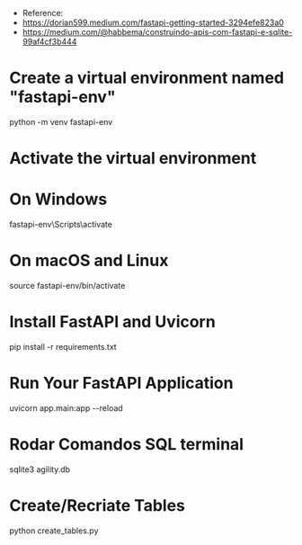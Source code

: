 
- Reference:
- <https://dorian599.medium.com/fastapi-getting-started-3294efe823a0>
- <https://medium.com/@habbema/construindo-apis-com-fastapi-e-sqlite-99af4cf3b444>

# Create a virtual environment named "fastapi-env"

python -m venv fastapi-env

# Activate the virtual environment

# On Windows

fastapi-env\Scripts\activate

<!-- venv\Scripts\activate -->

# On macOS and Linux

source fastapi-env/bin/activate

<!-- python3 -m venv venv source venv/bin/activate -->

# Install FastAPI and Uvicorn

pip install -r requirements.txt

# Run Your FastAPI Application

uvicorn app.main:app --reload

# Rodar Comandos SQL terminal

sqlite3 agility.db

# Create/Recriate Tables

python create_tables.py
